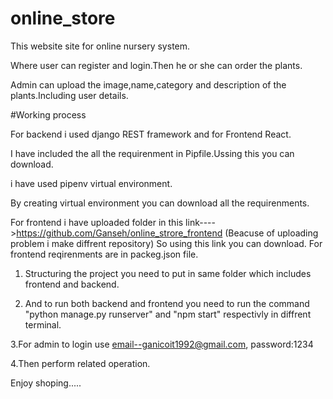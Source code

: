# online_store

This website site for online nursery system.

Where user can register and login.Then he or she can order the plants.

Admin can upload the image,name,category and description of the plants.Including user details.

#Working process

For backend i used django REST framework and for Frontend React.

I have included the all the requirenment in Pipfile.Ussing this you can download.

i have used pipenv virtual environment.

By creating virtual environment you can download all the requirenments.

For frontend i have uploaded folder in this link---->https://github.com/Ganseh/online_strore_frontend (Beacuse of uploading problem i make diffrent repository) So using this link you can download.
For frontend reqirenments are in packeg.json file.

1. Structuring the project you need to put in same folder which includes frontend and backend.

2. And to run both backend and frontend you need to run the command "python manage.py runserver" and "npm start" respectivly in diffrent terminal.

3.For admin to login use email--ganicoit1992@gmail.com, password:1234

4.Then perform related operation.

Enjoy shoping.....
